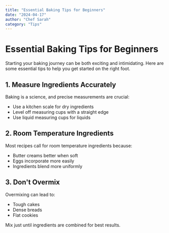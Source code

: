 ```yaml
---
title: "Essential Baking Tips for Beginners"
date: "2024-04-17"
author: "Chef Sarah"
category: "Tips"
---
```


# Essential Baking Tips for Beginners

Starting your baking journey can be both exciting and intimidating. Here are some essential tips to help you get started on the right foot.

## 1. Measure Ingredients Accurately

Baking is a science, and precise measurements are crucial:
- Use a kitchen scale for dry ingredients
- Level off measuring cups with a straight edge
- Use liquid measuring cups for liquids

## 2. Room Temperature Ingredients

Most recipes call for room temperature ingredients because:
- Butter creams better when soft
- Eggs incorporate more easily
- Ingredients blend more uniformly

## 3. Don't Overmix

Overmixing can lead to:
- Tough cakes
- Dense breads
- Flat cookies

Mix just until ingredients are combined for best results. 